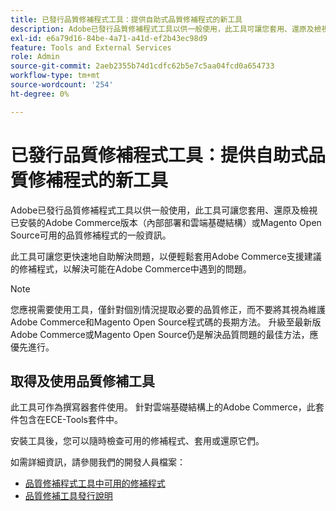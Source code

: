 ```yaml
---
title: 已發行品質修補程式工具：提供自助式品質修補程式的新工具
description: Adobe已發行品質修補程式工具以供一般使用，此工具可讓您套用、還原及檢視已安裝的Adobe Commerce版本（內部部署和雲端基礎結構）或Magento Open Source可用的品質修補程式的一般資訊。
exl-id: e6a79d16-84be-4a71-a41d-ef2b43ec98d9
feature: Tools and External Services
role: Admin
source-git-commit: 2aeb2355b74d1cdfc62b5e7c5aa04fcd0a654733
workflow-type: tm+mt
source-wordcount: '254'
ht-degree: 0%

---
```


# 已發行品質修補程式工具：提供自助式品質修補程式的新工具

Adobe已發行品質修補程式工具以供一般使用，此工具可讓您套用、還原及檢視已安裝的Adobe Commerce版本（內部部署和雲端基礎結構）或Magento Open Source可用的品質修補程式的一般資訊。

此工具可讓您更快速地自助解決問題，以便輕鬆套用Adobe Commerce支援建議的修補程式，以解決可能在Adobe Commerce中遇到的問題。

>[!NOTE]
>
>您應視需要使用工具，僅針對個別情況提取必要的品質修正，而不要將其視為維護Adobe Commerce和Magento Open Source程式碼的長期方法。 升級至最新版Adobe Commerce或Magento Open Source仍是解決品質問題的最佳方法，應優先進行。

## 取得及使用品質修補工具

此工具可作為撰寫器套件使用。 針對雲端基礎結構上的Adobe Commerce，此套件包含在ECE-Tools套件中。

安裝工具後，您可以隨時檢查可用的修補程式、套用或還原它們。

如需詳細資訊，請參閱我們的開發人員檔案：

* [品質修補程式工具中可用的修補程式](https://experienceleague.adobe.com/tools/commerce-quality-patches/index.html)
* [品質修補工具發行說明](https://experienceleague.adobe.com/en/docs/commerce-operations/tools/quality-patches-tool/release-notes)
